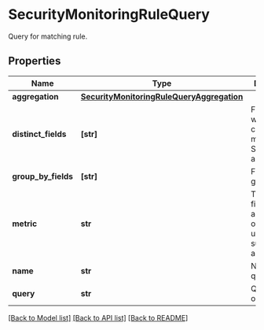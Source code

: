 # SecurityMonitoringRuleQuery

Query for matching rule.

## Properties

| Name                | Type                                                                                    | Description                                                                | Notes      |
| ------------------- | --------------------------------------------------------------------------------------- | -------------------------------------------------------------------------- | ---------- |
| **aggregation**     | [**SecurityMonitoringRuleQueryAggregation**](SecurityMonitoringRuleQueryAggregation.md) |                                                                            | [optional] |
| **distinct_fields** | **[str]**                                                                               | Field for which the cardinality is measured. Sent as an array.             | [optional] |
| **group_by_fields** | **[str]**                                                                               | Fields to group by.                                                        | [optional] |
| **metric**          | **str**                                                                                 | The target field to aggregate over when using the sum or max aggregations. | [optional] |
| **name**            | **str**                                                                                 | Name of the query.                                                         | [optional] |
| **query**           | **str**                                                                                 | Query to run on logs.                                                      | [optional] |

[[Back to Model list]](README.md#documentation-for-models) [[Back to API list]](README.md#documentation-for-api-endpoints) [[Back to README]](README.md)
